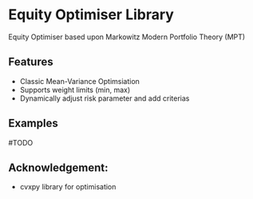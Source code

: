 # Equity Optimiser Library
Equity Optimiser based upon Markowitz Modern Portfolio Theory (MPT)

## Features
- Classic Mean-Variance Optimsiation
- Supports weight limits (min, max)
- Dynamically adjust risk parameter and add criterias

## Examples
#TODO

## Acknowledgement:
- cvxpy library for optimisation
